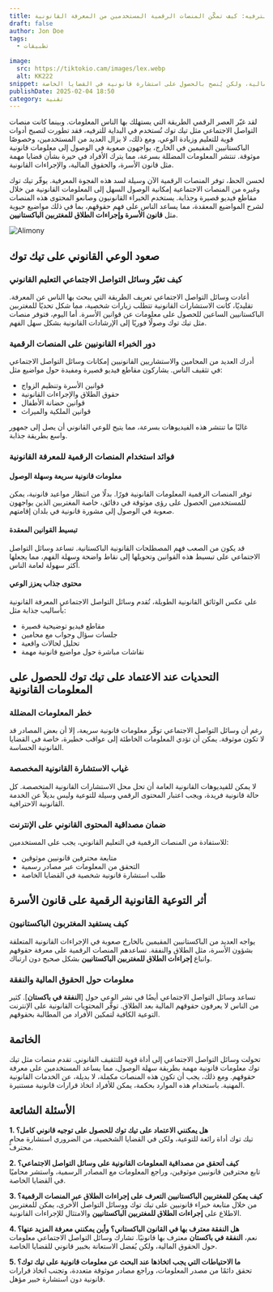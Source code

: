 ```yaml
---
title: استخدام تيك توك لأكثر من الترفيه: كيف تمكّن المنصات الرقمية المستخدمين من المعرفة القانونية
draft: false
author: Jon Doe 
tags:
  - تطبيقات
  
image:
  src: https://tiktokio.cam/images/lex.webp
  alt: KK222
snippet: النفقة في باكستان معترف بها قانونيًا. تشارك منصات التواصل الاجتماعي معلومات حول الحقوق المالية، ولكن يُنصح بالحصول على استشارة قانونية في القضايا الخاصة.
publishDate: 2025-02-04 18:50
category: تقنية
---
```


لقد غيّر العصر الرقمي الطريقة التي يستهلك بها الناس المعلومات. وبينما كانت منصات التواصل الاجتماعي مثل تيك توك تُستخدم في البداية للترفيه، فقد تطورت لتصبح أدوات قوية للتعليم وزيادة الوعي. ومع ذلك، لا يزال العديد من المستخدمين، وخصوصًا الباكستانيين المقيمين في الخارج، يواجهون صعوبة في الوصول إلى معلومات قانونية موثوقة. تنتشر المعلومات المضللة بسرعة، مما يترك الأفراد في حيرة بشأن قضايا مهمة مثل قانون الأسرة، والحقوق المالية، والإجراءات القانونية.

لحسن الحظ، توفر المنصات الرقمية الآن وسيلة لسد هذه الفجوة المعرفية. يوفّر تيك توك وغيره من المنصات الاجتماعية إمكانية الوصول السهل إلى المعلومات القانونية من خلال مقاطع فيديو قصيرة وجذابة. يستخدم الخبراء القانونيون وصانعو المحتوى هذه المنصات لشرح المواضيع المعقدة، مما يساعد الناس على فهم حقوقهم، بما في ذلك مواضيع حيوية مثل **قانون الأسرة وإجراءات الطلاق للمغتربين الباكستانيين**.

![Alimony](https://tiktokio.cam/images/lex.webp "Alimony")

## صعود الوعي القانوني على تيك توك ##
### كيف تغيّر وسائل التواصل الاجتماعي التعليم القانوني ###
أعادت وسائل التواصل الاجتماعي تعريف الطريقة التي يبحث بها الناس عن المعرفة. تقليديًا، كانت الاستشارات القانونية تتطلب زيارات شخصية، مما شكل تحديًا للمغتربين الباكستانيين الساعين للحصول على معلومات عن قوانين الأسرة. أما اليوم، فتوفر منصات مثل تيك توك وصولًا فوريًا إلى الإرشادات القانونية بشكل سهل الفهم.

### دور الخبراء القانونيين على المنصات الرقمية ###
أدرك العديد من المحامين والاستشاريين القانونيين إمكانات وسائل التواصل الاجتماعي في تثقيف الناس. يشاركون مقاطع فيديو قصيرة ومفيدة حول مواضيع مثل:
* قوانين الأسرة وتنظيم الزواج  
* حقوق الطلاق والإجراءات القانونية  
* قوانين حضانة الأطفال  
* قوانين الملكية والميراث

غالبًا ما تنتشر هذه الفيديوهات بسرعة، مما يتيح للوعي القانوني أن يصل إلى جمهور واسع بطريقة جذابة.

### فوائد استخدام المنصات الرقمية للمعرفة القانونية ###
#### معلومات قانونية سريعة وسهلة الوصول ####
توفر المنصات الرقمية المعلومات القانونية فورًا. بدلًا من انتظار مواعيد قانونية، يمكن للمستخدمين الحصول على رؤى موثوقة في دقائق، خاصة المغتربين الذين يواجهون صعوبة في الوصول إلى مشورة قانونية في بلدان إقامتهم.

#### تبسيط القوانين المعقدة ####
قد يكون من الصعب فهم المصطلحات القانونية الباكستانية. تساعد وسائل التواصل الاجتماعي على تبسيط هذه القوانين وتحويلها إلى نقاط واضحة وسهلة الفهم، مما يجعلها أكثر سهولة لعامة الناس.

#### محتوى جذاب يعزز الوعي ####
على عكس الوثائق القانونية الطويلة، تُقدم وسائل التواصل الاجتماعي المعرفة القانونية بأساليب جذابة مثل:
* مقاطع فيديو توضيحية قصيرة  
* جلسات سؤال وجواب مع محامين  
* تحليل لحالات واقعية  
* نقاشات مباشرة حول مواضيع قانونية مهمة

## التحديات عند الاعتماد على تيك توك للحصول على المعلومات القانونية ##
### خطر المعلومات المضللة ###
رغم أن وسائل التواصل الاجتماعي توفّر معلومات قانونية سريعة، إلا أن بعض المصادر قد لا تكون موثوقة. يمكن أن تؤدي المعلومات الخاطئة إلى عواقب خطيرة، خاصة في القضايا القانونية الحساسة.

### غياب الاستشارة القانونية المخصصة ###
لا يمكن للفيديوهات القانونية العامة أن تحل محل الاستشارات القانونية المتخصصة. كل حالة قانونية فريدة، ويجب اعتبار المحتوى الرقمي وسيلة للتوعية وليس بديلاً عن الخدمة القانونية الاحترافية.

### ضمان مصداقية المحتوى القانوني على الإنترنت ###
للاستفادة من المنصات الرقمية في التعليم القانوني، يجب على المستخدمين:
* متابعة محترفين قانونيين موثوقين  
* التحقق من المعلومات عبر مصادر رسمية  
* طلب استشارة قانونية شخصية في القضايا الخاصة

## أثر التوعية القانونية الرقمية على قانون الأسرة ##
### كيف يستفيد المغتربون الباكستانيون ###
يواجه العديد من الباكستانيين المقيمين بالخارج صعوبة في الإجراءات القانونية المتعلقة بشؤون الأسرة، مثل الطلاق والنفقة. تساعدهم المنصات الرقمية على معرفة حقوقهم واتباع **إجراءات الطلاق للمغتربين الباكستانيين** بشكل صحيح دون ارتباك.

### معلومات حول الحقوق المالية والنفقة ###
تساعد وسائل التواصل الاجتماعي أيضًا في نشر الوعي حول [**النفقة في باكستان**]. كثير من الناس لا يعرفون حقوقهم المالية بعد الطلاق. توفّر المحتويات القانونية على الإنترنت التوعية الكافية لتمكين الأفراد من المطالبة بحقوقهم.

## الخاتمة ##
تحولت وسائل التواصل الاجتماعي إلى أداة قوية للتثقيف القانوني. تقدم منصات مثل تيك توك معلومات قانونية مهمة بطريقة سهلة الوصول، مما يساعد المستخدمين على معرفة حقوقهم. ومع ذلك، يجب أن تكون هذه المنصات مكملة، لا بديلة، عن الخدمات القانونية المهنية. باستخدام هذه الموارد بحكمة، يمكن للأفراد اتخاذ قرارات قانونية مستنيرة.

## الأسئلة الشائعة ##
**1. هل يمكنني الاعتماد على تيك توك للحصول على توجيه قانوني كامل؟**  
تيك توك أداة رائعة للتوعية، ولكن في القضايا الشخصية، من الضروري استشارة محامٍ محترف.

**2. كيف أتحقق من مصداقية المعلومات القانونية على وسائل التواصل الاجتماعي؟**  
تابع محترفين قانونيين موثوقين، وراجع المعلومات مع المصادر الرسمية، واستشر محاميًا في القضايا الخاصة.

**3. كيف يمكن للمغتربين الباكستانيين التعرف على إجراءات الطلاق عبر المنصات الرقمية؟**  
من خلال متابعة خبراء قانونيين على تيك توك ووسائل التواصل الأخرى، يمكن للمغتربين الاطلاع على **إجراءات الطلاق للمغتربين الباكستانيين** والامتثال للإجراءات القانونية.

**4. هل النفقة معترف بها في القانون الباكستاني؟ وأين يمكنني معرفة المزيد عنها؟**  
نعم، **النفقة في باكستان** معترف بها قانونيًا. تشارك وسائل التواصل الاجتماعي معلومات حول الحقوق المالية، ولكن يُفضل الاستعانة بخبير قانوني للقضايا الخاصة.

**5. ما الاحتياطات التي يجب اتخاذها عند البحث عن معلومات قانونية على تيك توك؟**  
تحقق دائمًا من مصدر المعلومات، وراجع مصادر موثوقة متعددة، وتجنب اتخاذ قرارات قانونية دون استشارة خبير مؤهل.
